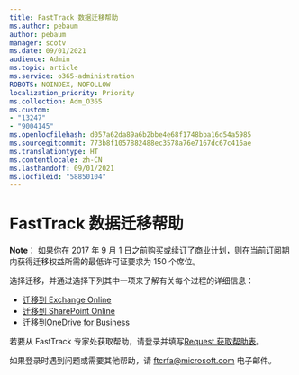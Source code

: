 ```yaml
---
title: FastTrack 数据迁移帮助
ms.author: pebaum
author: pebaum
manager: scotv
ms.date: 09/01/2021
audience: Admin
ms.topic: article
ms.service: o365-administration
ROBOTS: NOINDEX, NOFOLLOW
localization_priority: Priority
ms.collection: Adm_O365
ms.custom:
- "13247"
- "9004145"
ms.openlocfilehash: d057a62da89a6b2bbe4e68f1748bba16d54a5985
ms.sourcegitcommit: 773b8f1057882488ec3578a76e7167dc67c416ae
ms.translationtype: HT
ms.contentlocale: zh-CN
ms.lasthandoff: 09/01/2021
ms.locfileid: "58850104"
---
```

# <a name="fasttrack-assistance-with-data-migration"></a>FastTrack 数据迁移帮助

**Note**： 如果你在 2017 年 9 月 1 日之前购买或续订了商业计划，则在当前订阅期内获得迁移权益所需的最低许可证要求为 150 个席位。

选择迁移，并通过选择下列其中一项来了解有关每个过程的详细信息： 

- [迁移到 Exchange Online](https://go.microsoft.com/fwlink/?linkid=2125831)
- [迁移到 SharePoint Online](https://go.microsoft.com/fwlink/?linkid=2125639)
- [迁移到OneDrive for Business](https://go.microsoft.com/fwlink/?linkid=2125463)

若要从 FastTrack 专家处获取帮助，请登录并填写[Request 获取帮助表](https://go.microsoft.com/fwlink/?linkid=2125443)。

如果登录时遇到问题或需要其他帮助，请 ftcrfa@microsoft.com 电子邮件。